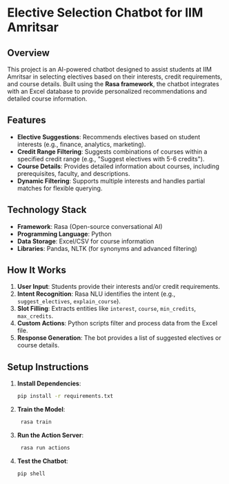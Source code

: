 # Elective Selection Chatbot for IIM Amritsar

## Overview
This project is an AI-powered chatbot designed to assist students at IIM Amritsar in selecting electives based on their interests, credit requirements, and course details. Built using the **Rasa framework**, the chatbot integrates with an Excel database to provide personalized recommendations and detailed course information.

## Features
- **Elective Suggestions**: Recommends electives based on student interests (e.g., finance, analytics, marketing).
- **Credit Range Filtering**: Suggests combinations of courses within a specified credit range (e.g., "Suggest electives with 5-6 credits").
- **Course Details**: Provides detailed information about courses, including prerequisites, faculty, and descriptions.
- **Dynamic Filtering**: Supports multiple interests and handles partial matches for flexible querying.

## Technology Stack
- **Framework**: Rasa (Open-source conversational AI)
- **Programming Language**: Python
- **Data Storage**: Excel/CSV for course information
- **Libraries**: Pandas, NLTK (for synonyms and advanced filtering)

## How It Works
1. **User Input**: Students provide their interests and/or credit requirements.
2. **Intent Recognition**: Rasa NLU identifies the intent (e.g., `suggest_electives`, `explain_course`).
3. **Slot Filling**: Extracts entities like `interest`, `course`, `min_credits`, `max_credits`.
4. **Custom Actions**: Python scripts filter and process data from the Excel file.
5. **Response Generation**: The bot provides a list of suggested electives or course details.

## Setup Instructions
1. **Install Dependencies**:
   ```bash
   pip install -r requirements.txt
   ```
2. **Train the Model**:
   ```bash
    rasa train
   ```
3. **Run the Action Server**:
   ```bash
    rasa run actions
   ```
1. **Test the Chatbot**:
   ```bash
   pip shell
   ```   
